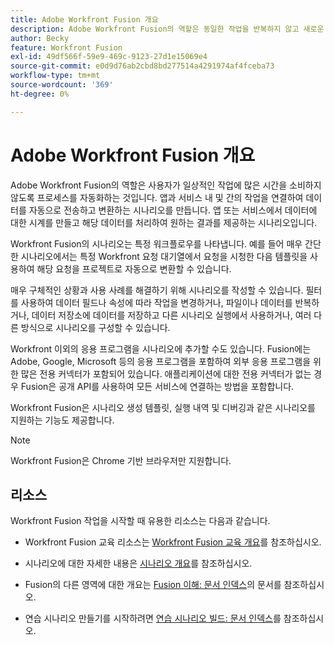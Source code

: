 ```yaml
---
title: Adobe Workfront Fusion 개요
description: Adobe Workfront Fusion의 역할은 동일한 작업을 반복하지 않고 새로운 작업에 집중할 수 있도록 프로세스를 자동화하는 것입니다. 앱과 서비스 내 및 간의 작업을 연결하여 데이터를 자동으로 전송하고 변환하는 시나리오를 만듭니다. 앱 또는 서비스에서 데이터에 대한 시계를 만들고 해당 데이터를 처리하여 원하는 결과를 제공하는 시나리오입니다.
author: Becky
feature: Workfront Fusion
exl-id: 49df566f-59e9-469c-9123-27d1e15069e4
source-git-commit: e0d9d76ab2cbd8bd277514a4291974af4fceba73
workflow-type: tm+mt
source-wordcount: '369'
ht-degree: 0%

---
```


# Adobe Workfront Fusion 개요

Adobe Workfront Fusion의 역할은 사용자가 일상적인 작업에 많은 시간을 소비하지 않도록 프로세스를 자동화하는 것입니다. 앱과 서비스 내 및 간의 작업을 연결하여 데이터를 자동으로 전송하고 변환하는 시나리오를 만듭니다. 앱 또는 서비스에서 데이터에 대한 시계를 만들고 해당 데이터를 처리하여 원하는 결과를 제공하는 시나리오입니다.

Workfront Fusion의 시나리오는 특정 워크플로우를 나타냅니다. 예를 들어 매우 간단한 시나리오에서는 특정 Workfront 요청 대기열에서 요청을 시청한 다음 템플릿을 사용하여 해당 요청을 프로젝트로 자동으로 변환할 수 있습니다.

매우 구체적인 상황과 사용 사례를 해결하기 위해 시나리오를 작성할 수 있습니다. 필터를 사용하여 데이터 필드나 속성에 따라 작업을 변경하거나, 파일이나 데이터를 반복하거나, 데이터 저장소에 데이터를 저장하고 다른 시나리오 실행에서 사용하거나, 여러 다른 방식으로 시나리오를 구성할 수 있습니다.

Workfront 이외의 응용 프로그램을 시나리오에 추가할 수도 있습니다. Fusion에는 Adobe, Google, Microsoft 등의 응용 프로그램을 포함하여 외부 응용 프로그램을 위한 많은 전용 커넥터가 포함되어 있습니다. 애플리케이션에 대한 전용 커넥터가 없는 경우 Fusion은 공개 API를 사용하여 모든 서비스에 연결하는 방법을 포함합니다.

Workfront Fusion은 시나리오 생성 템플릿, 실행 내역 및 디버깅과 같은 시나리오를 지원하는 기능도 제공합니다.

>[!NOTE]
>
>Workfront Fusion은 Chrome 기반 브라우저만 지원합니다.

## 리소스

Workfront Fusion 작업을 시작할 때 유용한 리소스는 다음과 같습니다.

* Workfront Fusion 교육 리소스는 [Workfront Fusion 교육 개요](https://experienceleague.adobe.com/en/docs/workfront-learn/tutorials-workfront/fusion/welcome-to-workfront-fusion/introduction-and-tech-strategy)를 참조하십시오.


* 시나리오에 대한 자세한 내용은 [시나리오 개요](/help/workfront-fusion/get-started-with-fusion/understand-fusion/scenario-overview.md)를 참조하십시오.

* Fusion의 다른 영역에 대한 개요는 [Fusion 이해: 문서 인덱스](/help/workfront-fusion/get-started-with-fusion/understand-fusion/understand-fusion-toc.md)의 문서를 참조하십시오.

* 연습 시나리오 만들기를 시작하려면 [연습 시나리오 빌드: 문서 인덱스](/help/workfront-fusion/build-practice-scenarios/build-practice-scenarios-toc.md)를 참조하십시오.
